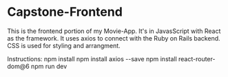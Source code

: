 # Capstone-Frontend
This is the frontend portion of my Movie-App. It's in JavasScript with React as the framework. It uses axios to connect with the Ruby on Rails backend. CSS is used for styling and arrangment.


Instructions:
npm install 
npm install axios --save
npm install react-router-dom@6
npm run dev
